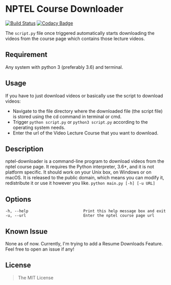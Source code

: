 # NPTEL Course Downloader
[![Build Status](https://travis-ci.org/dewanshrawat15/nptel-downloader.svg?branch=master)](https://travis-ci.org/dewanshrawat15/nptel-downloader) 
[![Codacy Badge](https://api.codacy.com/project/badge/Grade/4b57b8ac12ce4ababf4ceadd46e1f1af)](https://www.codacy.com/manual/dewanshrawat15/nptel-downloader?utm_source=github.com&amp;utm_medium=referral&amp;utm_content=dewanshrawat15/nptel-downloader&amp;utm_campaign=Badge_Grade)

The ```script.py``` file once triggered automatically starts downloading the videos from the course page which contains those lecture videos.

## Requirement
Any system with python 3 (preferably 3.6) and terminal.

## Usage
If you have to just download videos or basically use the script to download videos:
- Navigate to the file directory where the downloaded file (the script file) is stored using the cd command in terminal or cmd.
- Trigger ```python script.py``` or ```python3 script.py``` according to the operating system needs.
- Enter the url of the Video Lecture Course that you want to download.

## Description
nptel-downloader is a command-line program to download videos from the nptel course page. It requires the Python interpreter, 3.6+, and it is not platform specific. It should work on your Unix box, on Windows or on macOS. It is released to the public domain, which means you can modify it, redistribute it or use it however you like.
```python main.py [-h] [-u URL]```

## Options
```
-h, --help                        Print this help message box and exit
-u, --url                         Enter the nptel course page url
```
## Known Issue
None as of now. Currently, I'm trying to add a Resume Downloads Feature. Feel free to open an issue if any!

## License
> The MIT License
